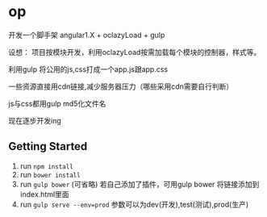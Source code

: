 # op
开发一个脚手架 angular1.X + oclazyLoad + gulp

设想：
项目按模块开发，利用oclazyLoad按需加载每个模块的控制器，样式等。

利用gulp 将公用的js,css打成一个app.js跟app.css

一些资源直接用cdn链接,减少服务器压力（哪些采用cdn需要自行判断）

js与css都用gulp md5化文件名

现在逐步开发ing
## Getting Started

1. run `npm install`
2. run `bower install`
3. run `gulp bower` (可省略)
   若自己添加了插件，可用gulp bower 将链接添加到index.html里面
4. run `gulp serve --env=prod`
   参数可以为dev(开发),test(测试),prod(生产)
